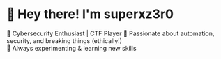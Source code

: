 # 👋 Hey there! I'm superxz3r0

🔹 Cybersecurity Enthusiast | CTF Player
🔹 Passionate about automation, security, and breaking things (ethically!)  
🔹 Always experimenting & learning new skills    
